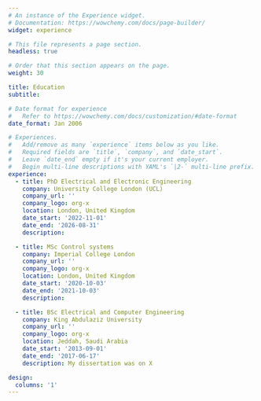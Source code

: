 ```yaml
---
# An instance of the Experience widget.
# Documentation: https://wowchemy.com/docs/page-builder/
widget: experience

# This file represents a page section.
headless: true

# Order that this section appears on the page.
weight: 30

title: Education
subtitle:

# Date format for experience
#   Refer to https://wowchemy.com/docs/customization/#date-format
date_format: Jan 2006

# Experiences.
#   Add/remove as many `experience` items below as you like.
#   Required fields are `title`, `company`, and `date_start`.
#   Leave `date_end` empty if it's your current employer.
#   Begin multi-line descriptions with YAML's `|2-` multi-line prefix.
experience:
  - title: PhD Electrical and Electronic Engineering
    company: University College London (UCL)
    company_url: ''
    company_logo: org-x
    location: London, United Kingdom
    date_start: '2022-11-01'
    date_end: '2026-08-31'
    description:  

  - title: MSc Control systems
    company: Imperial College London
    company_url: ''
    company_logo: org-x
    location: London, United Kingdom
    date_start: '2020-10-03'
    date_end: '2021-10-03'
    description:  

  - title: BSc Electrical and Computer Engineering
    company: King Abdulaziz University
    company_url: ''
    company_logo: org-x
    location: Jeddah, Saudi Arabia
    date_start: '2013-09-01'
    date_end: '2017-06-17'
    description: My dissertation was on X

design:
  columns: '1'
---
```

